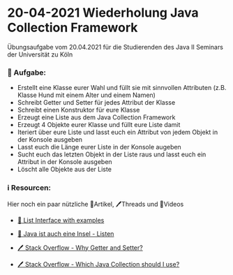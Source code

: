 # 20-04-2021 Wiederholung Java Collection Framework

Übungsaufgabe vom 20.04.2021 für die Studierenden des Java II Seminars der Universität zu Köln

### 📝 Aufgabe:

- Erstellt eine Klasse eurer Wahl und füllt sie mit sinnvollen Attributen (z.B. Klasse Hund mit einem Alter und einem Namen)
- Schreibt Getter und Setter für jedes Attribut der Klasse
- Schreibt einen Konstruktor für eure Klasse
- Erzeugt eine Liste aus dem Java Collection Framework  
- Erzeugt 4 Objekte eurer Klasse und füllt eure Liste damit
- Iteriert über eure Liste und lasst euch ein Attribut von jedem Objekt in der Konsole ausgeben
- Lasst euch die Länge eurer Liste in der Konsole augeben
- Sucht euch das letzten Objekt in der Liste raus und lasst euch ein Attribut in der Konsole ausgeben
- Löscht alle Objekte aus der Liste

### ℹ️ Resourcen:
Hier noch ein paar nützliche 📃Artikel, 🖊️Threads und 🎥Videos

- [📃 List Interface with examples](https://www.geeksforgeeks.org/list-interface-java-examples/)

- [📃 Java ist auch eine Insel - Listen](http://openbook.rheinwerk-verlag.de/javainsel9/javainsel_13_003.htm#mjf4178c97cb04d7bdd4be130334579516)

- [🖊️ Stack Overflow - Why Getter and Setter?](https://stackoverflow.com/questions/1568091/why-use-getters-and-setters-accessors)

- [🖊️ Stack Overflow - Which Java Collection should I use?](https://stackoverflow.com/questions/21974361/which-java-collection-should-i-use)
